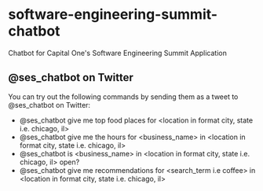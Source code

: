 # software-engineering-summit-chatbot
Chatbot for Capital One's Software Engineering Summit Application
## @ses_chatbot on Twitter
You can try out the following commands by sending them as a tweet to @ses_chatbot on Twitter:
- @ses_chatbot give me top food places for <location in format city, state i.e. chicago, il>
- @ses_chatbot give me the hours for <business_name> in <location in format city, state i.e. chicago, il>
- @ses_chatbot is <business_name> in <location in format city, state i.e. chicago, il> open?
- @ses_chatbot give me recommendations for <search_term i.e coffee> in <location in format city, state i.e. chicago, il>

